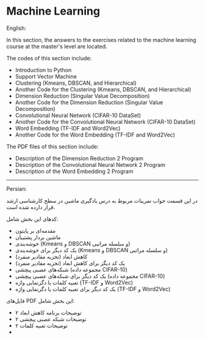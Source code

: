 # Machine Learning

English:

In this section, the answers to the exercises related to the machine learning course at the master's level are located.

The codes of this section include:
+ Introduction to Python
+ Support Vector Machine
+ Clustering (Kmeans, DBSCAN, and Hierarchical)
+ Another Code for the Clustering (Kmeans, DBSCAN, and Hierarchical)
+ Dimension Reduction (Singular Value Decomposition)
+ Another Code for the Dimension Reduction (Singular Value Decomposition)
+ Convolutional Neural Network (CIFAR-10 DataSet)
+ Another Code for the Convolutional Neural Network (CIFAR-10 DataSet)
+ Word Embedding (TF-IDF and Word2Vec)
+ Another Code for the Word Embedding (TF-IDF and Word2Vec)

The PDF files of this section include:
+ Description of the Dimension Reduction 2 Program
+ Description of the Convolutional Neural Network 2 Program
+ Description of the Word Embedding 2 Program

---

Persian:

در این قسمت جواب تمرینات مربوط به درس یادگیری ماشین در سطح کارشناسی ارشد قرار دارده شده است.

کدهای این بخش شامل:
+ مقدمه‌ای بر پایتون
+ ماشین بردار پشتیبان
+ خوشه‌بندی (Kmeans و DBSCAN و سلسله مراتبی)
+ یک کد دیگر برای خوشه‌بندی (Kmeans و DBSCAN و سلسله مراتبی)
+ کاهش ابعاد (تجزیه مقادیر منفرد)
+ یک کد دیگر برای کاهش ابعاد (تجزیه مقادیر منفرد)
+ شبکه‌های عصبی پیچشی (مجموعه داده CIFAR-10)
+ یک کد دیگر برای شبکه‌های عصبی پیچشی (مجموعه داده CIFAR-10)
+ تعبیه کلمات یا دگرنمایی واژه (TF-IDF و Word2Vec)
+ یک کد دیگر برای تعبیه کلمات یا دگرنمایی واژه (TF-IDF و Word2Vec)

فایل‌های PDF این بخش شامل:
+ توضیحات برنامه کاهش ابعاد ۲
+ توضیحات شبکه عصبی پیچشی ۲
+ توضیحات تعبیه کلمات ۲
+ 
